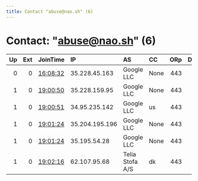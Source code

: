 ```yaml
---
title: Contact "abuse@nao.sh" (6)
---
```


# Contact: "abuse@nao.sh" (6)

|   Up |   Ext | JoinTime                                                                                            | IP             | AS              | CC   |   ORp |   Dirp | OS    | Version   | Nickname    |   eFamMembers |
|-----:|------:|:----------------------------------------------------------------------------------------------------|:---------------|:----------------|:-----|------:|-------:|:------|:----------|:------------|--------------:|
|    0 |     0 | [16:08:32](https://metrics.torproject.org/rs.html#details/62A0059376C50A4A0D695A2ED1DFA2AE0B8597DD) | 35.228.45.163  | Google LLC      | None |   443 |     80 | Linux | 0.4.1.6   | maroon      |             1 |
|    1 |     0 | [19:00:50](https://metrics.torproject.org/rs.html#details/9F96A9CBE2A8B9162496621650DB91065169D779) | 35.228.159.95  | Google LLC      | None |   443 |     80 | Linux | 0.4.1.6   | FlamingoNao |             5 |
|    1 |     0 | [19:00:51](https://metrics.torproject.org/rs.html#details/171DB53501458C8141E6BF07593872F84380A2BD) | 34.95.235.142  | Google LLC      | us   |   443 |     80 | Linux | 0.4.1.6   | TaffyNao    |             5 |
|    1 |     0 | [19:01:24](https://metrics.torproject.org/rs.html#details/A9379B9055DB2F73BE178597C3977C09BEEE9B20) | 35.204.195.196 | Google LLC      | None |   443 |     80 | Linux | 0.4.1.6   | IrisNao     |             5 |
|    1 |     0 | [19:01:24](https://metrics.torproject.org/rs.html#details/DCB97CAE07D26716890B410A6A0FE8A10C32DC2D) | 35.195.54.28   | Google LLC      | None |   443 |     80 | Linux | 0.4.1.6   | LilacNao    |             5 |
|    1 |     0 | [19:02:16](https://metrics.torproject.org/rs.html#details/E2FDF800510468D743B7AB18AC1F082776A8B691) | 62.107.95.68   | Telia Stofa A/S | dk   |   443 |      0 | Linux | 0.4.1.6   | piblush     |             5 |
